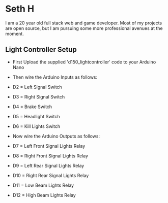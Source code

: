 
# Seth H

I am a 20 year old full stack web and game developer. Most of my projects are open source, 
but I am pursuing some more professional avenues at the moment.

## Light Controller Setup
 - First Upload the supplied 'd150_lightcontroller' code to your Arduino Nano

 - Then wire the Arduino Inputs as follows:
  - D2 = Left Signal Switch
  - D3 = Right Signal Switch
  - D4 = Brake Switch
  - D5 = Headlight Switch
  - D6 = Kill Lights Switch

 - Now wire the Arduino Outputs as follows:
  - D7 = Left Front Signal Lights Relay
  - D8 = Right Front Signal Lights Relay
  - D9 = Left Rear Signal Lights Relay
  - D10 = Right Rear Signal Lights Relay
  - D11 = Low Beam Lights Relay
  - D12 = High Beam Lights Relay
